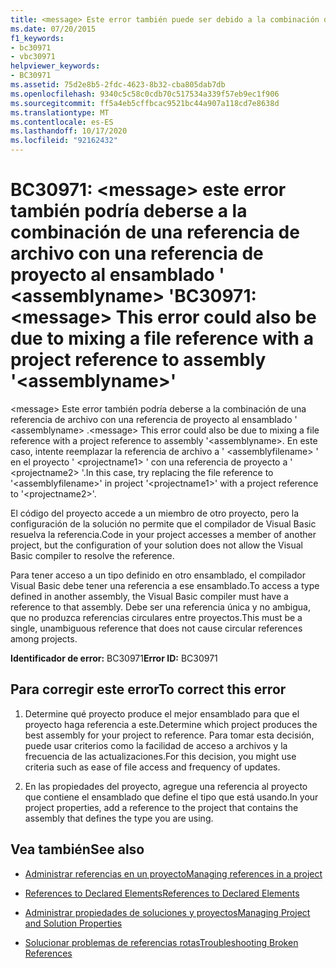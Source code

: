 ```yaml
---
title: <message> Este error también puede ser debido a la combinación de una referencia de archivo con una referencia de proyecto al ensamblado "<assemblyname>"
ms.date: 07/20/2015
f1_keywords:
- bc30971
- vbc30971
helpviewer_keywords:
- BC30971
ms.assetid: 75d2e8b5-2fdc-4623-8b32-cba805dab7db
ms.openlocfilehash: 9340c5c58c0cdb70c517534a339f57eb9ec1f906
ms.sourcegitcommit: ff5a4eb5cffbcac9521bc44a907a118cd7e8638d
ms.translationtype: MT
ms.contentlocale: es-ES
ms.lasthandoff: 10/17/2020
ms.locfileid: "92162432"
---
```

# <a name="bc30971-message-this-error-could-also-be-due-to-mixing-a-file-reference-with-a-project-reference-to-assembly-assemblyname"></a><span data-ttu-id="0ec12-102">BC30971: \<message> este error también podría deberse a la combinación de una referencia de archivo con una referencia de proyecto al ensamblado ' \<assemblyname> '</span><span class="sxs-lookup"><span data-stu-id="0ec12-102">BC30971: \<message> This error could also be due to mixing a file reference with a project reference to assembly '\<assemblyname>'</span></span>

<span data-ttu-id="0ec12-103">\<message> Este error también podría deberse a la combinación de una referencia de archivo con una referencia de proyecto al ensamblado ' \<assemblyname> .</span><span class="sxs-lookup"><span data-stu-id="0ec12-103">\<message> This error could also be due to mixing a file reference with a project reference to assembly '\<assemblyname>.</span></span> <span data-ttu-id="0ec12-104">En este caso, intente reemplazar la referencia de archivo a ' \<assemblyfilename> ' en el proyecto ' \<projectname1> ' con una referencia de proyecto a ' \<projectname2> '.</span><span class="sxs-lookup"><span data-stu-id="0ec12-104">In this case, try replacing the file reference to '\<assemblyfilename>' in project '\<projectname1>' with a project reference to '\<projectname2>'.</span></span>

 <span data-ttu-id="0ec12-105">El código del proyecto accede a un miembro de otro proyecto, pero la configuración de la solución no permite que el compilador de Visual Basic resuelva la referencia.</span><span class="sxs-lookup"><span data-stu-id="0ec12-105">Code in your project accesses a member of another project, but the configuration of your solution does not allow the Visual Basic compiler to resolve the reference.</span></span>

 <span data-ttu-id="0ec12-106">Para tener acceso a un tipo definido en otro ensamblado, el compilador Visual Basic debe tener una referencia a ese ensamblado.</span><span class="sxs-lookup"><span data-stu-id="0ec12-106">To access a type defined in another assembly, the Visual Basic compiler must have a reference to that assembly.</span></span> <span data-ttu-id="0ec12-107">Debe ser una referencia única y no ambigua, que no produzca referencias circulares entre proyectos.</span><span class="sxs-lookup"><span data-stu-id="0ec12-107">This must be a single, unambiguous reference that does not cause circular references among projects.</span></span>

 <span data-ttu-id="0ec12-108">**Identificador de error:** BC30971</span><span class="sxs-lookup"><span data-stu-id="0ec12-108">**Error ID:** BC30971</span></span>

## <a name="to-correct-this-error"></a><span data-ttu-id="0ec12-109">Para corregir este error</span><span class="sxs-lookup"><span data-stu-id="0ec12-109">To correct this error</span></span>

1. <span data-ttu-id="0ec12-110">Determine qué proyecto produce el mejor ensamblado para que el proyecto haga referencia a este.</span><span class="sxs-lookup"><span data-stu-id="0ec12-110">Determine which project produces the best assembly for your project to reference.</span></span> <span data-ttu-id="0ec12-111">Para tomar esta decisión, puede usar criterios como la facilidad de acceso a archivos y la frecuencia de las actualizaciones.</span><span class="sxs-lookup"><span data-stu-id="0ec12-111">For this decision, you might use criteria such as ease of file access and frequency of updates.</span></span>

2. <span data-ttu-id="0ec12-112">En las propiedades del proyecto, agregue una referencia al proyecto que contiene el ensamblado que define el tipo que está usando.</span><span class="sxs-lookup"><span data-stu-id="0ec12-112">In your project properties, add a reference to the project that contains the assembly that defines the type you are using.</span></span>

## <a name="see-also"></a><span data-ttu-id="0ec12-113">Vea también</span><span class="sxs-lookup"><span data-stu-id="0ec12-113">See also</span></span>

- [<span data-ttu-id="0ec12-114">Administrar referencias en un proyecto</span><span class="sxs-lookup"><span data-stu-id="0ec12-114">Managing references in a project</span></span>](/visualstudio/ide/managing-references-in-a-project)
- [<span data-ttu-id="0ec12-115">References to Declared Elements</span><span class="sxs-lookup"><span data-stu-id="0ec12-115">References to Declared Elements</span></span>](../../programming-guide/language-features/declared-elements/references-to-declared-elements.md)

- [<span data-ttu-id="0ec12-116">Administrar propiedades de soluciones y proyectos</span><span class="sxs-lookup"><span data-stu-id="0ec12-116">Managing Project and Solution Properties</span></span>](/visualstudio/ide/managing-project-and-solution-properties)
- [<span data-ttu-id="0ec12-117">Solucionar problemas de referencias rotas</span><span class="sxs-lookup"><span data-stu-id="0ec12-117">Troubleshooting Broken References</span></span>](/visualstudio/ide/troubleshooting-broken-references)
